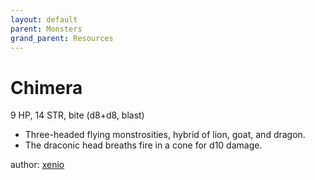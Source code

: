 ```yaml
---
layout: default
parent: Monsters
grand_parent: Resources 
--- 
```


# Chimera

9 HP, 14 STR, bite (d8+d8, blast)  

- Three-headed flying monstrosities, hybrid of lion, goat, and dragon.  
- The draconic head breaths fire in a cone for d10 damage.  

author: [xenio](https://xenioinabottle.blogspot.com) 
